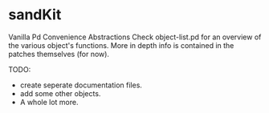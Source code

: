 sandKit
=======

Vanilla Pd Convenience Abstractions
Check object-list.pd for an overview of the various object's functions.
More in depth info is contained in the patches themselves (for now).



TODO:

- create seperate documentation files.
- add some other objects.
- A whole lot more.
